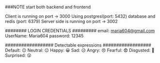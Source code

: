 ###NOTE start both backend and frontend

Client is running on port -> 3000
Using postgresl(port: 5432) database and redis (port: 6379)
Server side is running on port -> 3002


######## LOGIN CREDENTIALS #########
email: maria604@gmail.com
UserName: Maria604 
password: 12345


################## Detectable expressions ##################
Default: 😐
Neutral: 😐
Happy: 😀
Sad: 😥
Angry: 😠
Fearful: 😨
Disgusted: 🤢
Surprised: 😲